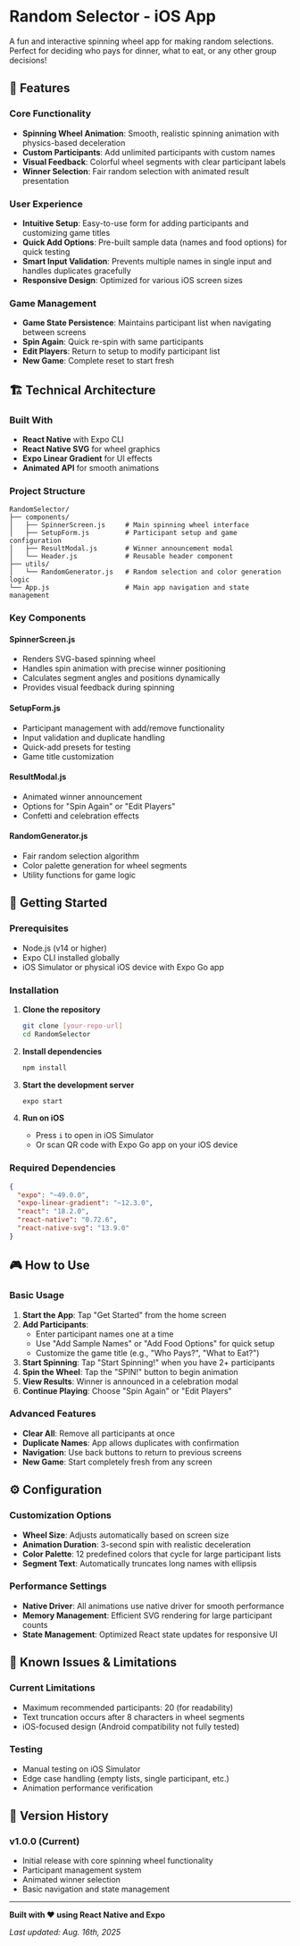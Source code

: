 # Random Selector - iOS App

A fun and interactive spinning wheel app for making random selections. Perfect for deciding who pays for dinner, what to eat, or any other group decisions!

## 🎯 Features

### Core Functionality
- **Spinning Wheel Animation**: Smooth, realistic spinning animation with physics-based deceleration
- **Custom Participants**: Add unlimited participants with custom names
- **Visual Feedback**: Colorful wheel segments with clear participant labels
- **Winner Selection**: Fair random selection with animated result presentation

### User Experience
- **Intuitive Setup**: Easy-to-use form for adding participants and customizing game titles
- **Quick Add Options**: Pre-built sample data (names and food options) for quick testing
- **Smart Input Validation**: Prevents multiple names in single input and handles duplicates gracefully
- **Responsive Design**: Optimized for various iOS screen sizes

### Game Management
- **Game State Persistence**: Maintains participant list when navigating between screens
- **Spin Again**: Quick re-spin with same participants
- **Edit Players**: Return to setup to modify participant list
- **New Game**: Complete reset to start fresh

## 🏗️ Technical Architecture

### Built With
- **React Native** with Expo CLI
- **React Native SVG** for wheel graphics
- **Expo Linear Gradient** for UI effects
- **Animated API** for smooth animations

### Project Structure
```
RandomSelector/
├── components/
│   ├── SpinnerScreen.js     # Main spinning wheel interface
│   ├── SetupForm.js         # Participant setup and game configuration
│   ├── ResultModal.js       # Winner announcement modal
│   └── Header.js            # Reusable header component
├── utils/
│   └── RandomGenerator.js   # Random selection and color generation logic
└── App.js                   # Main app navigation and state management
```

### Key Components

#### SpinnerScreen.js
- Renders SVG-based spinning wheel
- Handles spin animation with precise winner positioning
- Calculates segment angles and positions dynamically
- Provides visual feedback during spinning

#### SetupForm.js
- Participant management with add/remove functionality
- Input validation and duplicate handling
- Quick-add presets for testing
- Game title customization

#### ResultModal.js
- Animated winner announcement
- Options for "Spin Again" or "Edit Players"
- Confetti and celebration effects

#### RandomGenerator.js
- Fair random selection algorithm
- Color palette generation for wheel segments
- Utility functions for game logic

## 🚀 Getting Started

### Prerequisites
- Node.js (v14 or higher)
- Expo CLI installed globally
- iOS Simulator or physical iOS device with Expo Go app

### Installation

1. **Clone the repository**
   ```bash
   git clone [your-repo-url]
   cd RandomSelector
   ```

2. **Install dependencies**
   ```bash
   npm install
   ```

3. **Start the development server**
   ```bash
   expo start
   ```

4. **Run on iOS**
   - Press `i` to open in iOS Simulator
   - Or scan QR code with Expo Go app on your iOS device

### Required Dependencies
```json
{
  "expo": "~49.0.0",
  "expo-linear-gradient": "~12.3.0",
  "react": "18.2.0",
  "react-native": "0.72.6",
  "react-native-svg": "13.9.0"
}
```

## 🎮 How to Use

### Basic Usage
1. **Start the App**: Tap "Get Started" from the home screen
2. **Add Participants**: 
   - Enter participant names one at a time
   - Use "Add Sample Names" or "Add Food Options" for quick setup
   - Customize the game title (e.g., "Who Pays?", "What to Eat?")
3. **Start Spinning**: Tap "Start Spinning!" when you have 2+ participants
4. **Spin the Wheel**: Tap the "SPIN!" button to begin animation
5. **View Results**: Winner is announced in a celebration modal
6. **Continue Playing**: Choose "Spin Again" or "Edit Players"

### Advanced Features
- **Clear All**: Remove all participants at once
- **Duplicate Names**: App allows duplicates with confirmation
- **Navigation**: Use back buttons to return to previous screens
- **New Game**: Start completely fresh from any screen

## ⚙️ Configuration

### Customization Options
- **Wheel Size**: Adjusts automatically based on screen size
- **Animation Duration**: 3-second spin with realistic deceleration
- **Color Palette**: 12 predefined colors that cycle for large participant lists
- **Segment Text**: Automatically truncates long names with ellipsis

### Performance Settings
- **Native Driver**: All animations use native driver for smooth performance
- **Memory Management**: Efficient SVG rendering for large participant counts
- **State Management**: Optimized React state updates for responsive UI

## 🐛 Known Issues & Limitations

### Current Limitations
- Maximum recommended participants: 20 (for readability)
- Text truncation occurs after 8 characters in wheel segments
- iOS-focused design (Android compatibility not fully tested)

### Testing
- Manual testing on iOS Simulator
- Edge case handling (empty lists, single participant, etc.)
- Animation performance verification

## 📝 Version History

### v1.0.0 (Current)
- Initial release with core spinning wheel functionality
- Participant management system
- Animated winner selection
- Basic navigation and state management

---

**Built with ❤️ using React Native and Expo**

*Last updated: Aug. 16th, 2025*